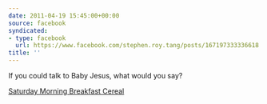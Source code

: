 ```yaml
---
date: 2011-04-19 15:45:00+00:00
source: facebook
syndicated:
- type: facebook
  url: https://www.facebook.com/stephen.roy.tang/posts/167197333336618
title: ''
---
```


If you could talk to Baby Jesus, what would you say?

[Saturday Morning Breakfast Cereal](https://www.smbc-comics.com/?id=2219)